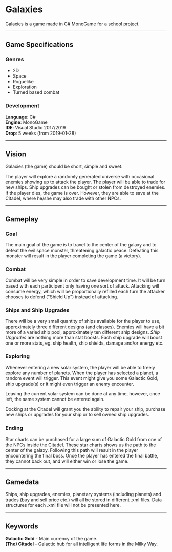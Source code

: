 # Galaxies
Galaxies is a game made in C# MonoGame for a school project.

---

## Game Specifications
### Genres
* 2D
* Space
* Roguelike
* Exploration
* Turned based combat  

### Development
**Language**: C#  
**Engine**: MonoGame  
**IDE**: Visual Studio 2017/2019  
**Drop**: 5 weeks (from 2019-01-28)

---

## Vision
Galaxies (the game) should be short, simple and sweet.

The player will explore a randomly generated universe with occasional enemies showing up to attack the player. The player will be able to trade for new ships. Ship upgrades can be bought or stolen from destroyed enemies. If the player dies, the game is over. However, they are able to save at the Citadel, where he/she may also trade with other NPCs.

---

## Gameplay
### Goal
The main goal of the game is to travel to the center of the galaxy and to defeat the evil space monster, threatening galactic peace. Defeating this monster will result in the player completing the game (a victory).

### Combat
Combat will be very simple in order to save development time. It will be turn based with each participent only having one sort of attack. Attacking will consume energy, which will be proportionally refilled each turn the attacker chooses to defend ("Shield Up") instead of attacking.

### Ships and Ship Upgrades
There will be a very small quantity of ships available for the player to use, approximately three different designs (and classes). Enemies will have a bit more of a varied ship pool, approximately ten different ship designs. *Ship Upgrades* are nothing more than stat boosts. Each ship upgrade will boost one or more stats, eg. ship health, ship shields, damage and/or energy etc.

### Exploring
Whenever entering a new solar system, the player will be able to freely explore any number of planets. When the player has selected a planet, a random event will trigger. This event might give you some Galactic Gold, ship upgrade(s) or it might even trigger an enemy encounter.

Leaving the current solar system can be done at any time, however, once left, the same system cannot be entered again.

Docking at the Citadel will grant you the ability to repair your ship, purchase new ships or upgrades for your ship or to sell owned ship upgrades.

### Ending
Star charts can be purchased for a large sum of Galactic Gold from one of the NPCs inside the Citadel. These star charts shows us the path to the center of the galaxy. Following this path will result in the player encountering the final boss. Once the player has entered the final battle, they cannot back out, and will either win or lose the game.

---

## Gamedata

Ships, ship upgrades, enemies, planetary systems (including planets) and trades (buy and sell price etc.) will all be stored in different .xml files. Data structures for each .xml file will not be presented here.

---

## Keywords
**Galactic Gold** - Main currency of the game.  
**(The) Citadel** - Galactic hub for all intelligent life forms in the Milky Way.
